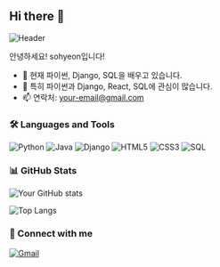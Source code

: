 ## Hi there 👋

![Header](https://github.com/sooooohyeon/my-repo/raw/main/assets/banner.png)

안녕하세요! sohyeon입니다!

- 🔭 현재 파이썬, Django, SQL을 배우고 있습니다.
- 🌱 특히 파이썬과 Django, React, SQL에 관심이 많습니다.
- 📫 연락처: [your-email@gmail.com](mailto:gkrry963@gmail.com)

### 🛠️ Languages and Tools

![Python](https://img.shields.io/badge/Python-3776AB?style=for-the-badge&logo=python&logoColor=white)
![Java](https://img.shields.io/badge/Java-007396?style=for-the-badge&logo=java&logoColor=white)
![Django](https://img.shields.io/badge/Django-092E20?style=for-the-badge&logo=django&logoColor=white)
![HTML5](https://img.shields.io/badge/HTML5-E34F26?style=for-the-badge&logo=html5&logoColor=white)
![CSS3](https://img.shields.io/badge/CSS3-1572B6?style=for-the-badge&logo=css3&logoColor=white)
![SQL](https://img.shields.io/badge/SQL-4479A1?style=for-the-badge&logo=mysql&logoColor=white)

### 📊 GitHub Stats

![Your GitHub stats](https://github-readme-stats.vercel.app/api?username=sooooohyeon&show_icons=true&theme=radical)

![Top Langs](https://github-readme-stats.vercel.app/api/top-langs/?username=sooooohyeon&layout=compact&theme=radical)

### 🔗 Connect with me

[![Gmail](https://img.shields.io/badge/Gmail-D14836?style=for-the-badge&logo=gmail&logoColor=white)](mailto:gkrry963@gmail.com)
